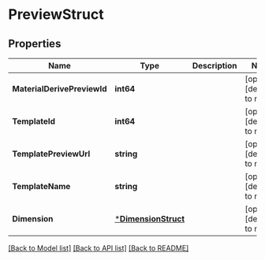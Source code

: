 # PreviewStruct

## Properties
Name | Type | Description | Notes
------------ | ------------- | ------------- | -------------
**MaterialDerivePreviewId** | **int64** |  | [optional] [default to null]
**TemplateId** | **int64** |  | [optional] [default to null]
**TemplatePreviewUrl** | **string** |  | [optional] [default to null]
**TemplateName** | **string** |  | [optional] [default to null]
**Dimension** | [***DimensionStruct**](dimension_struct.md) |  | [optional] [default to null]

[[Back to Model list]](../README.md#documentation-for-models) [[Back to API list]](../README.md#documentation-for-api-endpoints) [[Back to README]](../README.md)


